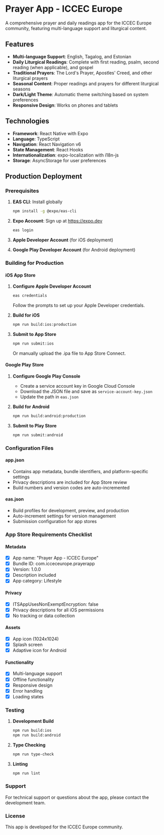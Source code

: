 # Prayer App - ICCEC Europe

A comprehensive prayer and daily readings app for the ICCEC Europe community, featuring multi-language support and liturgical content.

## Features

- **Multi-language Support**: English, Tagalog, and Estonian
- **Daily Liturgical Readings**: Complete with first reading, psalm, second reading (when applicable), and gospel
- **Traditional Prayers**: The Lord's Prayer, Apostles' Creed, and other liturgical prayers
- **Seasonal Content**: Proper readings and prayers for different liturgical seasons
- **Dark/Light Theme**: Automatic theme switching based on system preferences
- **Responsive Design**: Works on phones and tablets

## Technologies

- **Framework**: React Native with Expo
- **Language**: TypeScript
- **Navigation**: React Navigation v6
- **State Management**: React Hooks
- **Internationalization**: expo-localization with i18n-js
- **Storage**: AsyncStorage for user preferences

## Production Deployment

### Prerequisites

1. **EAS CLI**: Install globally
   ```bash
   npm install -g @expo/eas-cli
   ```

2. **Expo Account**: Sign up at https://expo.dev
   ```bash
   eas login
   ```

3. **Apple Developer Account** (for iOS deployment)
4. **Google Play Developer Account** (for Android deployment)

### Building for Production

#### iOS App Store

1. **Configure Apple Developer Account**
   ```bash
   eas credentials
   ```
   Follow the prompts to set up your Apple Developer credentials.

2. **Build for iOS**
   ```bash
   npm run build:ios:production
   ```

3. **Submit to App Store**
   ```bash
   npm run submit:ios
   ```
   Or manually upload the .ipa file to App Store Connect.

#### Google Play Store

1. **Configure Google Play Console**
   - Create a service account key in Google Cloud Console
   - Download the JSON file and save as `service-account-key.json`
   - Update the path in `eas.json`

2. **Build for Android**
   ```bash
   npm run build:android:production
   ```

3. **Submit to Play Store**
   ```bash
   npm run submit:android
   ```

### Configuration Files

#### app.json
- Contains app metadata, bundle identifiers, and platform-specific settings
- Privacy descriptions are included for App Store review
- Build numbers and version codes are auto-incremented

#### eas.json
- Build profiles for development, preview, and production
- Auto-increment settings for version management
- Submission configuration for app stores

### App Store Requirements Checklist

#### Metadata
- [x] App name: "Prayer App - ICCEC Europe"
- [x] Bundle ID: com.icceceurope.prayerapp
- [x] Version: 1.0.0
- [x] Description included
- [x] App category: Lifestyle

#### Privacy
- [x] ITSAppUsesNonExemptEncryption: false
- [x] Privacy descriptions for all iOS permissions
- [x] No tracking or data collection

#### Assets
- [x] App icon (1024x1024)
- [x] Splash screen
- [x] Adaptive icon for Android

#### Functionality
- [x] Multi-language support
- [x] Offline functionality
- [x] Responsive design
- [x] Error handling
- [x] Loading states

### Testing

1. **Development Build**
   ```bash
   npm run build:ios
   npm run build:android
   ```

2. **Type Checking**
   ```bash
   npm run type-check
   ```

3. **Linting**
   ```bash
   npm run lint
   ```

### Support

For technical support or questions about the app, please contact the development team.

### License

This app is developed for the ICCEC Europe community.
